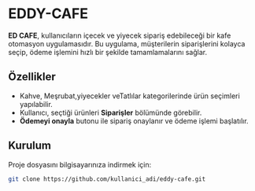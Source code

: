 # EDDY-CAFE

**ED CAFE**, kullanıcıların içecek ve yiyecek sipariş edebileceği bir kafe otomasyon uygulamasıdır. Bu uygulama, müşterilerin siparişlerini kolayca seçip, ödeme işlemini hızlı bir şekilde tamamlamalarını sağlar.

## Özellikler
- Kahve, Meşrubat,yiyecekler veTatlılar kategorilerinde ürün seçimleri yapılabilir.
- Kullanıcı, seçtiği ürünleri **Siparişler** bölümünde görebilir.
- **Ödemeyi onayla** butonu ile sipariş onaylanır ve ödeme işlemi başlatılır.
## Kurulum
Proje dosyasını bilgisayarınıza indirmek için:

```bash
git clone https://github.com/kullanici_adi/eddy-cafe.git
